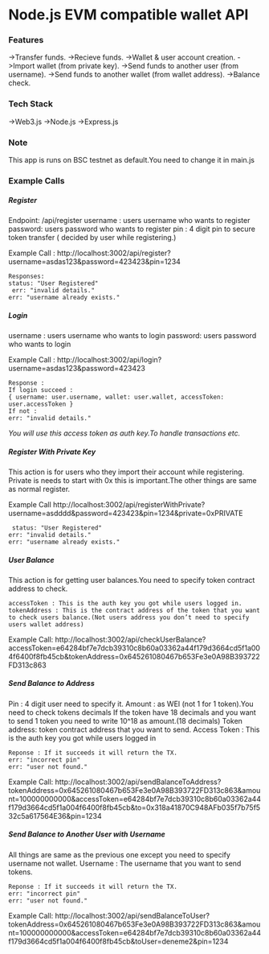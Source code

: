 # Node.js EVM compatible wallet API
### Features
->Transfer funds.
->Recieve funds.
->Wallet & user account creation.
->Import wallet (from private key).
->Send funds to another user (from username).
->Send funds to another wallet (from wallet address).
->Balance check.

### Tech Stack
->Web3.js
->Node.js
->Express.js
### Note
This app is runs on BSC testnet as default.You need to change it in main.js

### Example Calls

##### Register

Endpoint: /api/register
username : users username who wants to register
password: users password who wants to register
pin : 4 digit pin to secure token transfer ( decided by user while registering.)

Example Call : http://localhost:3002/api/register?username=asdas123&password=423423&pin=1234

    Responses:
    status: "User Registered" 
     err: "invalid details."
    err: "username already exists." 

##### Login
username : users username who wants to login
password: users password who wants to login

Example Call :  http://localhost:3002/api/login?username=asdas123&password=423423

    Response : 
    If login succeed : 
    { username: user.username, wallet: user.wallet, accessToken: user.accessToken }
    If not :
    err: "invalid details."

*You will use this access token as auth key.To handle transactions etc.*

##### Register With Private Key
This action is for users who they import their account while registering.
Private is needs to start with 0x this is important.The other things are same as normal register.

Example Call http://localhost:3002/api/registerWithPrivate?username=asdddd&password=423423&pin=1234&private=0xPRIVATE

     status: "User Registered"
    err: "invalid details." 
    err: "username already exists." 

##### User Balance
This action is for getting user balances.You need to specify token contract address to check.

    accessToken : This is the auth key you got while users logged in.
    tokenAddress : This is the contract address of the token that you want to check users balance.(Not users address you don’t need to specify users wallet address)

Example Call:
http://localhost:3002/api/checkUserBalance?accessToken=e64284bf7e7dcb39310c8b60a03362a44f179d3664cd5f1a004f6400f8fb45cb&tokenAddress=0x645261080467b653Fe3e0A98B393722FD313c863

##### Send Balance to Address


Pin : 4 digit user need to specify it.
Amount : as WEI (not 1 for 1 token).You need to check tokens decimals If the token have 18 decimals and you want to send 1 token you need to write 10^18 as amount.(18 decimals)
Token address: token contract address that you want to send.
Access Token : This is the auth key you got while users logged in

    Reponse : If it succeeds it will return the TX.
    err: "incorrect pin" 
    err: "user not found."

Example Call:
http://localhost:3002/api/sendBalanceToAddress?tokenAddress=0x645261080467b653Fe3e0A98B393722FD313c863&amount=100000000000&accessToken=e64284bf7e7dcb39310c8b60a03362a44f179d3664cd5f1a004f6400f8fb45cb&to=0x318a41870C948AFb035f7b75f532c5a617564E36&pin=1234


##### Send Balance to Another User with Username
All things are same as the previous one except you need to specify username not wallet.
Username : The username that you want to send tokens.

    Reponse : If it succeeds it will return the TX.
    err: "incorrect pin" 
    err: "user not found."

Example Call:
http://localhost:3002/api/sendBalanceToUser?tokenAddress=0x645261080467b653Fe3e0A98B393722FD313c863&amount=100000000000&accessToken=e64284bf7e7dcb39310c8b60a03362a44f179d3664cd5f1a004f6400f8fb45cb&toUser=deneme2&pin=1234








